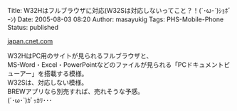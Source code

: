 Title: W32Hはフルブラウザに対応(W32Sは対応しないってこと？！(´･ω･`)ｼｮﾎﾞｰﾝ)
Date: 2005-08-03 08:20
Author: masayukig
Tags: PHS-Mobile-Phone
Status: published

[japan.cnet.com](http://japan.cnet.com/news/tech/story/0,2000047674,20086047,00.htm)

W32HはPC用のサイトが見られるフルブラウザと、  
MS-Word・Excel・PowerPointなどのファイルが見られる「PCドキュメントビューアー」を搭載する模様。  
W32Sは、対応しない模様。  
BREWアプリなら別売すれば、売れそうな予感。  
(´･ω･\`)ｶﾞｯｶﾘ･･･
